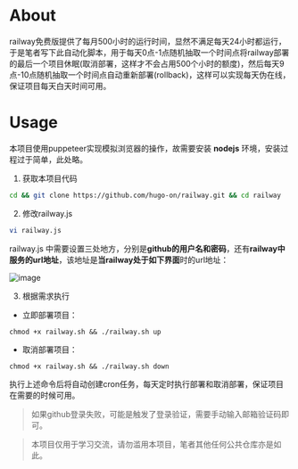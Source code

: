# About

railway免费版提供了每月500小时的运行时间，显然不满足每天24小时都运行，于是笔者写下此自动化脚本，用于每天0点-1点随机抽取一个时间点将railway部署的最后一个项目休眠(取消部署，这样才不会占用500个小时的额度)，然后每天9点-10点随机抽取一个时间点自动重新部署(rollback)，这样可以实现每天伪在线，保证项目每天白天时间可用。

# Usage
本项目使用puppeteer实现模拟浏览器的操作，故需要安装 <b>nodejs</b> 环境，安装过程过于简单，此处略。

1. 获取本项目代码
```bash
cd && git clone https://github.com/hugo-on/railway.git && cd railway
```

2. 修改railway.js
```bash
vi railway.js
```

railway.js 中需要设置三处地方，分别是<b>github的用户名和密码</b>，还有<b>railway中服务的url地址</b>，该地址是<b>当railway处于如下界面</b>时的url地址：

![image](https://user-images.githubusercontent.com/101410426/191672239-3dc1086b-205b-4ce6-9e77-094909c6c42b.png)

3. 根据需求执行

- 立即部署项目：
```
chmod +x railway.sh && ./railway.sh up
```
- 取消部署项目：
```
chmod +x railway.sh && ./railway.sh down
```

执行上述命令后将自动创建cron任务，每天定时执行部署和取消部署，保证项目在需要的时候可用。

> 如果github登录失败，可能是触发了登录验证，需要手动输入邮箱验证码即可。

> 本项目仅用于学习交流，请勿滥用本项目，笔者其他任何公共仓库亦是如此。

